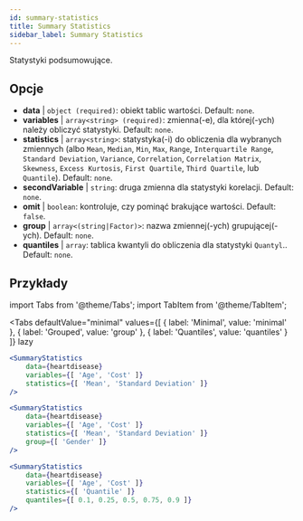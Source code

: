 ```yaml
---
id: summary-statistics 
title: Summary Statistics
sidebar_label: Summary Statistics
---
```


Statystyki podsumowujące.

## Opcje

* __data__ | `object (required)`: obiekt tablic wartości. Default: `none`.
* __variables__ | `array<string> (required)`: zmienna(-e), dla której(-ych) należy obliczyć statystyki. Default: `none`.
* __statistics__ | `array<string>`: statystyka(-i) do obliczenia dla wybranych zmiennych (albo `Mean`, `Median`, `Min`, `Max`, `Range`, `Interquartile Range`, `Standard Deviation`, `Variance`, `Correlation`, `Correlation Matrix`, `Skewness`, `Excess Kurtosis`, `First Quartile`, `Third Quartile`, lub `Quantile`). Default: `none`.
* __secondVariable__ | `string`: druga zmienna dla statystyki korelacji. Default: `none`.
* __omit__ | `boolean`: kontroluje, czy pominąć brakujące wartości. Default: `false`.
* __group__ | `array<(string|Factor)>`: nazwa zmiennej(-ych) grupującej(-ych). Default: `none`.
* __quantiles__ | `array`: tablica kwantyli do obliczenia dla statystyki `Quantyl`.. Default: `none`.


## Przykłady

import Tabs from '@theme/Tabs';
import TabItem from '@theme/TabItem';

<Tabs
    defaultValue="minimal"
    values={[
        { label: 'Minimal', value: 'minimal' },
        { label: 'Grouped', value: 'group' },
        { label: 'Quantiles', value: 'quantiles' }
    ]}
    lazy
>

<TabItem value="minimal">

```jsx live
<SummaryStatistics 
    data={heartdisease} 
    variables={[ 'Age', 'Cost' ]}
    statistics={[ 'Mean', 'Standard Deviation' ]}
/>
```

</TabItem>

<TabItem value="group" >

```jsx live
<SummaryStatistics 
    data={heartdisease} 
    variables={[ 'Age', 'Cost' ]}
    statistics={[ 'Mean', 'Standard Deviation' ]}
    group={[ 'Gender' ]}
/>
```
</TabItem>

<TabItem value="quantiles">

```jsx live
<SummaryStatistics 
    data={heartdisease} 
    variables={[ 'Age', 'Cost' ]}
    statistics={[ 'Quantile' ]}
    quantiles={[ 0.1, 0.25, 0.5, 0.75, 0.9 ]}
/>
```

</TabItem>

</Tabs>
